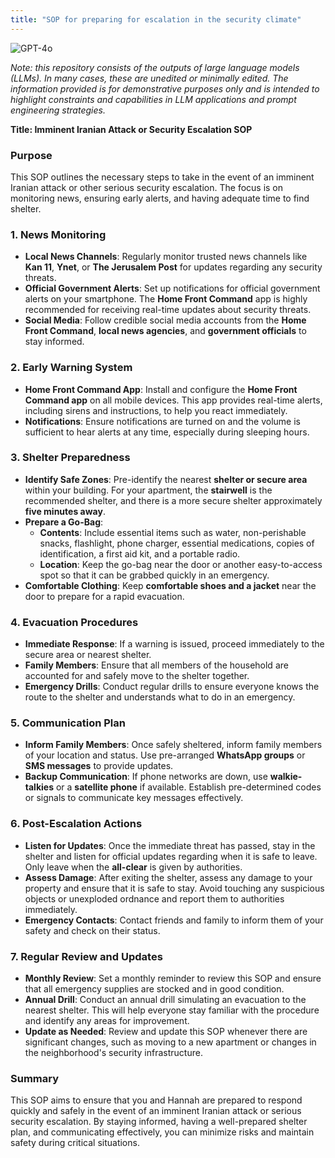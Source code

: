 ```yaml
---
title: "SOP for preparing for escalation in the security climate"
---
```

![GPT-4o](https://img.shields.io/badge/GPT--4o-3333FF?style=for-the-badge&logo=openai&logoColor=white)



*Note: this repository consists of the outputs of large language models (LLMs). In many cases, these are unedited or minimally edited. The information provided is for demonstrative purposes only and is intended to highlight constraints and capabilities in LLM applications and prompt engineering strategies.*


**Title: Imminent Iranian Attack or Security Escalation SOP**

### **Purpose**
This SOP outlines the necessary steps to take in the event of an imminent Iranian attack or other serious security escalation. The focus is on monitoring news, ensuring early alerts, and having adequate time to find shelter.

### **1. News Monitoring**
- **Local News Channels**: Regularly monitor trusted news channels like **Kan 11**, **Ynet**, or **The Jerusalem Post** for updates regarding any security threats.
- **Official Government Alerts**: Set up notifications for official government alerts on your smartphone. The **Home Front Command** app is highly recommended for receiving real-time updates about security threats.
- **Social Media**: Follow credible social media accounts from the **Home Front Command**, **local news agencies**, and **government officials** to stay informed.

### **2. Early Warning System**
- **Home Front Command App**: Install and configure the **Home Front Command app** on all mobile devices. This app provides real-time alerts, including sirens and instructions, to help you react immediately.
- **Notifications**: Ensure notifications are turned on and the volume is sufficient to hear alerts at any time, especially during sleeping hours.

### **3. Shelter Preparedness**
- **Identify Safe Zones**: Pre-identify the nearest **shelter or secure area** within your building. For your apartment, the **stairwell** is the recommended shelter, and there is a more secure shelter approximately **five minutes away**.
- **Prepare a Go-Bag**:
  - **Contents**: Include essential items such as water, non-perishable snacks, flashlight, phone charger, essential medications, copies of identification, a first aid kit, and a portable radio.
  - **Location**: Keep the go-bag near the door or another easy-to-access spot so that it can be grabbed quickly in an emergency.
- **Comfortable Clothing**: Keep **comfortable shoes and a jacket** near the door to prepare for a rapid evacuation.

### **4. Evacuation Procedures**
- **Immediate Response**: If a warning is issued, proceed immediately to the secure area or nearest shelter.
- **Family Members**: Ensure that all members of the household are accounted for and safely move to the shelter together.
- **Emergency Drills**: Conduct regular drills to ensure everyone knows the route to the shelter and understands what to do in an emergency.

### **5. Communication Plan**
- **Inform Family Members**: Once safely sheltered, inform family members of your location and status. Use pre-arranged **WhatsApp groups** or **SMS messages** to provide updates.
- **Backup Communication**: If phone networks are down, use **walkie-talkies** or a **satellite phone** if available. Establish pre-determined codes or signals to communicate key messages effectively.

### **6. Post-Escalation Actions**
- **Listen for Updates**: Once the immediate threat has passed, stay in the shelter and listen for official updates regarding when it is safe to leave. Only leave when the **all-clear** is given by authorities.
- **Assess Damage**: After exiting the shelter, assess any damage to your property and ensure that it is safe to stay. Avoid touching any suspicious objects or unexploded ordnance and report them to authorities immediately.
- **Emergency Contacts**: Contact friends and family to inform them of your safety and check on their status.

### **7. Regular Review and Updates**
- **Monthly Review**: Set a monthly reminder to review this SOP and ensure that all emergency supplies are stocked and in good condition.
- **Annual Drill**: Conduct an annual drill simulating an evacuation to the nearest shelter. This will help everyone stay familiar with the procedure and identify any areas for improvement.
- **Update as Needed**: Review and update this SOP whenever there are significant changes, such as moving to a new apartment or changes in the neighborhood's security infrastructure.

### **Summary**
This SOP aims to ensure that you and Hannah are prepared to respond quickly and safely in the event of an imminent Iranian attack or serious security escalation. By staying informed, having a well-prepared shelter plan, and communicating effectively, you can minimize risks and maintain safety during critical situations.

